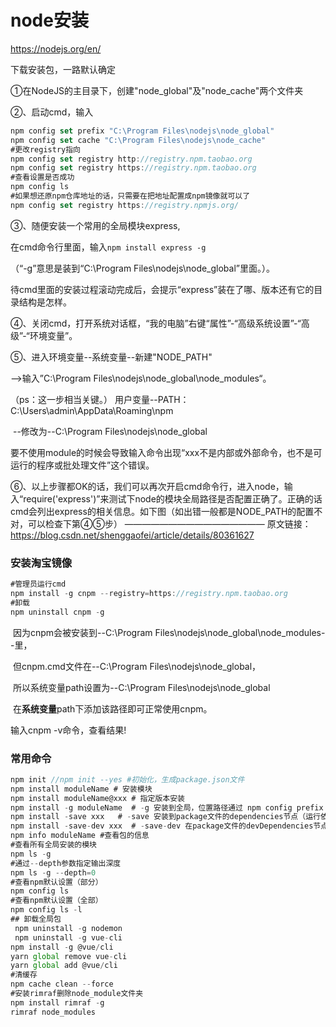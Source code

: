 # node安装



https://nodejs.org/en/

下载安装包，一路默认确定

①在NodeJS的主目录下，创建"node_global"及"node_cache"两个文件夹

②、启动cmd，输入

```javascript
npm config set prefix "C:\Program Files\nodejs\node_global"
npm config set cache "C:\Program Files\nodejs\node_cache"
#更改registry指向
npm config set registry http://registry.npm.taobao.org
npm config set registry https://registry.npm.taobao.org
#查看设置是否成功
npm config ls
#如果想还原npm仓库地址的话，只需要在把地址配置成npm镜像就可以了
npm config set registry https://registry.npmjs.org/
```



③、随便安装一个常用的全局模块express,

在cmd命令行里面，输入`npm install express -g`

（“-g”意思是装到“C:\Program Files\nodejs\node_global”里面。）。

待cmd里面的安装过程滚动完成后，会提示“express”装在了哪、版本还有它的目录结构是怎样。

④、关闭cmd，打开系统对话框，“我的电脑”右键“属性”-“高级系统设置”-“高级”-“环境变量”。

⑤、进入环境变量--系统变量--新建"NODE_PATH"

-->输入”C:\Program Files\nodejs\node_global\node_modules“。

（ps：这一步相当关键。）
用户变量--PATH：C:\Users\admin\AppData\Roaming\npm

​				--修改为--C:\Program Files\nodejs\node_global

要不使用module的时候会导致输入命令出现“xxx不是内部或外部命令，也不是可运行的程序或批处理文件”这个错误。



⑥、以上步骤都OK的话，我们可以再次开启cmd命令行，进入node，输入“require('express')”来测试下node的模块全局路径是否配置正确了。正确的话cmd会列出express的相关信息。如下图（如出错一般都是NODE_PATH的配置不对，可以检查下第④⑤步）
————————————————
原文链接：https://blog.csdn.net/shenggaofei/article/details/80361627



### 安装淘宝镜像

```javascript
#管理员运行cmd
npm install -g cnpm --registry=https://registry.npm.taobao.org
#卸载
npm uninstall cnpm -g
```



​	因为cnpm会被安装到--C:\Program Files\nodejs\node_global\node_modules--里，

​	但cnpm.cmd文件在--C:\Program Files\nodejs\node_global，

​	所以系统变量path设置为--C:\Program Files\nodejs\node_global

​	在**系统变量**path下添加该路径即可正常使用cnpm。

输入cnpm -v命令，查看结果!



### 常用命令



```javascript
npm init //npm init --yes #初始化，生成package.json文件
npm install moduleName # 安装模块
npm install moduleName@xxx # 指定版本安装
npm install -g moduleName  # -g 安装到全局，位置路径通过 npm config prefix 查询。
npm install -save xxx   # -save 安装到package文件的dependencies节点（运行依赖）。
npm install -save-dev xxx  # -save-dev 在package文件的devDependencies节点开发依赖。
npm info moduleName #查看包的信息
#查看所有全局安装的模块 
npm ls -g
#通过--depth参数指定输出深度
npm ls -g --depth=0
#查看npm默认设置（部分） 
npm config ls
#查看npm默认设置（全部） 
npm config ls -l
## 卸载全局包
 npm uninstall -g nodemon
 npm uninstall -g vue-cli
npm install -g @vue/cli
yarn global remove vue-cli
yarn global add @vue/cli
#清缓存
npm cache clean --force
#安装rimraf删除node_module文件夹
npm install rimraf -g
rimraf node_modules
```
